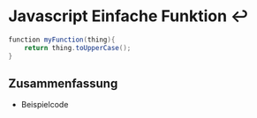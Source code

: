 # Javascript Einfache Funktion ↩️

```java
function myFunction(thing){
    return thing.toUpperCase();
}
```

## Zusammenfassung
- Beispielcode